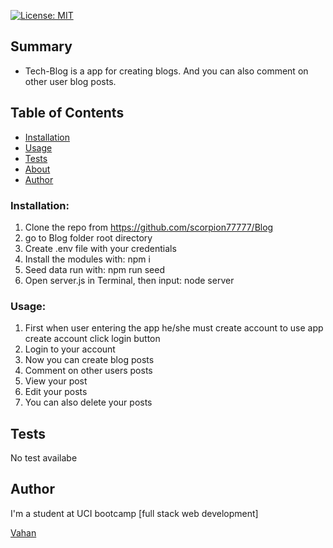 [![License: MIT](https://img.shields.io/badge/License-MIT-yellow.svg)](https://opensource.org/licenses/MIT)

## Summary

- Tech-Blog is a app for creating blogs. And you can also comment on other user blog posts.


## Table of Contents

- [Installation](#installation)
- [Usage](#usage)
- [Tests](#tests)
- [About](#about)
- [Author](#author)


### Installation:
1. Clone the repo from https://github.com/scorpion77777/Blog
2. go to Blog folder root directory
3. Create .env file with your credentials
4. Install the modules with: npm i
5. Seed data run with: npm run seed
6. Open server.js in Terminal, then input: node server 


### Usage:

1. First when user entering the app he/she must create account to use app create account click login button
2. Login to your account
3. Now you can create blog posts
4. Comment on other users posts
5. View your post 
6. Edit your posts
7. You can also delete your posts

## Tests

No test availabe


## Author

I'm a student at UCI bootcamp [full stack web development]

[Vahan](https://github.com/scorpion77777)
